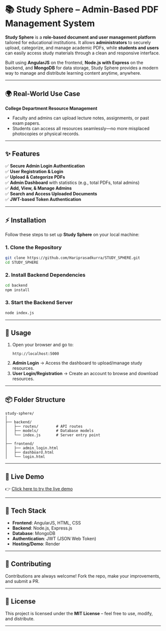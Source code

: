 # 📚 Study Sphere – Admin-Based PDF Management System  

**Study Sphere** is a **role-based document and user management platform** tailored for educational institutions. It allows **administrators** to securely upload, categorize, and manage academic PDFs, while **students and users** can easily access study materials through a clean and responsive interface.  

Built using **AngularJS** on the frontend, **Node.js with Express** on the backend, and **MongoDB** for data storage, Study Sphere provides a modern way to manage and distribute learning content anytime, anywhere.  

***

## 🌍 Real-World Use Case  
**College Department Resource Management**  
- Faculty and admins can upload lecture notes, assignments, or past exam papers.  
- Students can access all resources seamlessly—no more misplaced photocopies or physical records.  

***

## ✨ Features  

✅ **Secure Admin Login Authentication**  
✅ **User Registration & Login**  
✅ **Upload & Categorize PDFs**  
✅ **Admin Dashboard** with statistics (e.g., total PDFs, total admins)  
✅ **Add, View, & Manage Admins**  
✅ **Search and Access Uploaded Documents**  
✅ **JWT-based Token Authentication**  

***

## ⚡ Installation  

Follow these steps to set up **Study Sphere** on your local machine:  

### 1. Clone the Repository  
```bash
git clone https://github.com/Hariprasadkurra/STUDY_SPHERE.git
cd STUDY_SPHERE
```

### 2. Install Backend Dependencies  
```bash
cd backend
npm install
```

### 3. Start the Backend Server  
```bash
node index.js
```

***

## 🎯 Usage  

1. Open your browser and go to:  
   ```
   http://localhost:5000
   ```
2. **Admin Login** → Access the dashboard to upload/manage study resources.  
3. **User Login/Registration** → Create an account to browse and download resources.  

***

## 📦 Folder Structure  

```
study-sphere/
│
├── backend/
│   ├── routes/        # API routes
│   ├── models/        # Database models
│   └── index.js       # Server entry point
│
├── frontend/
│   ├── admin_login.html
│   ├── dashboard.html
│   └── login.html
```

***

## 🚀 Live Demo  

👉 [Click here to try the live demo](https://frontend-kakw.onrender.com/)  

***

## 🔐 Tech Stack  

- **Frontend**: AngularJS, HTML, CSS  
- **Backend**: Node.js, Express.js  
- **Database**: MongoDB  
- **Authentication**: JWT (JSON Web Token)  
- **Hosting/Demo**: Render  

***

## 🤝 Contributing  

Contributions are always welcome! Fork the repo, make your improvements, and submit a PR.  

***

## 📄 License  

This project is licensed under the **MIT License** – feel free to use, modify, and distribute.  

***


